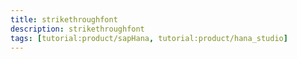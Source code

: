 ```yaml
---
title: strikethroughfont
description: strikethroughfont
tags: [tutorial:product/sapHana, tutorial:product/hana_studio]
---
```


